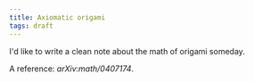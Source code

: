 ```yaml
---
title: Axiomatic origami
tags: draft
---
```



I'd like to write a clean note about the math of origami someday.


A reference: *arXiv:math/0407174*.
